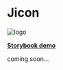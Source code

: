 # Jicon

![logo](https://github.com/Naboska/Jicon/blob/main/public/images/github.svg)

**[Storybook demo](https://naboska.github.io/Jicon)**

coming soon...
